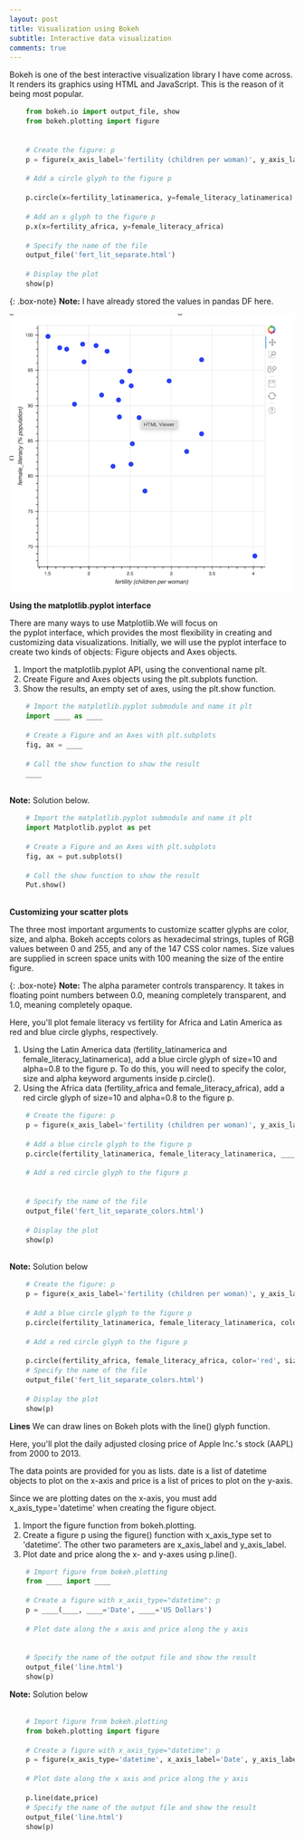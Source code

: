 ```yaml
---
layout: post
title: Visualization using Bokeh
subtitle: Interactive data visualization
comments: true
---
```


Bokeh is one of the best interactive visualization library I have come across. It renders its graphics using HTML and JavaScript. This is the reason of it being most popular. 


```python
	from bokeh.io import output_file, show
	from bokeh.plotting import figure


	# Create the figure: p
	p = figure(x_axis_label='fertility (children per woman)', y_axis_label='female_literacy (% population)')

	# Add a circle glyph to the figure p

	p.circle(x=fertility_latinamerica, y=female_literacy_latinamerica)

	# Add an x glyph to the figure p
	p.x(x=fertility_africa, y=female_literacy_africa)

	# Specify the name of the file
	output_file('fert_lit_separate.html')

	# Display the plot
	show(p)
```



{: .box-note}
**Note:** I have already stored the values in pandas DF here.

![bokeh1](/assets/img/bookeh1.png)


**Using the matplotlib.pyplot interface**

There are many ways to use Matplotlib.We will focus on the pyplot interface, which provides the most flexibility in creating and customizing data visualizations.
Initially, we will use the pyplot interface to create two kinds of objects: Figure objects and Axes objects.


1. Import the matplotlib.pyplot API, using the conventional name plt.
2. Create Figure and Axes objects using the plt.subplots function.
3. Show the results, an empty set of axes, using the plt.show function.


```python
	# Import the matplotlib.pyplot submodule and name it plt
	import ____ as ____

	# Create a Figure and an Axes with plt.subplots
	fig, ax = ____

	# Call the show function to show the result
	____
	
```
**Note:** Solution below.

```python
	# Import the matplotlib.pyplot submodule and name it plt
	import Matplotlib.pyplot as pet

	# Create a Figure and an Axes with plt.subplots
	fig, ax = put.subplots()

	# Call the show function to show the result
	Put.show()
	
```

**Customizing your scatter plots**

The three most important arguments to customize scatter glyphs are color, size, and alpha. Bokeh accepts colors as hexadecimal strings, tuples of RGB values between 0 and 255, and any of the 147 CSS color names. Size values are supplied in screen space units with 100 meaning the size of the entire figure.

{: .box-note}
**Note:** The alpha parameter controls transparency. It takes in floating point numbers between 0.0, meaning completely transparent, and 1.0, meaning completely opaque.

Here, you'll plot female literacy vs fertility for Africa and Latin America as red and blue circle glyphs, respectively.


1. Using the Latin America data (fertility_latinamerica and female_literacy_latinamerica), add a blue circle glyph of size=10 and alpha=0.8 to the figure p. To do this, you will need to specify the color, size and alpha keyword arguments inside p.circle().
2. Using the Africa data (fertility_africa and female_literacy_africa), add a red circle glyph of size=10 and alpha=0.8 to the figure p.

```python
	# Create the figure: p
	p = figure(x_axis_label='fertility (children per woman)', y_axis_label='female_literacy (% population)')

	# Add a blue circle glyph to the figure p
	p.circle(fertility_latinamerica, female_literacy_latinamerica, ____, ____, ____)

	# Add a red circle glyph to the figure p


	# Specify the name of the file
	output_file('fert_lit_separate_colors.html')

	# Display the plot
	show(p)
	
```

**Note:** Solution below

```python
	# Create the figure: p
	p = figure(x_axis_label='fertility (children per woman)', y_axis_label='female_literacy (% population)')

	# Add a blue circle glyph to the figure p
	p.circle(fertility_latinamerica, female_literacy_latinamerica, color='blue', size=10, alpha=0.8)

	# Add a red circle glyph to the figure p

	p.circle(fertility_africa, female_literacy_africa, color='red', size=10, alpha=0.8)
	# Specify the name of the file
	output_file('fert_lit_separate_colors.html')

	# Display the plot
	show(p)
```

**Lines**
We can draw lines on Bokeh plots with the line() glyph function.

Here, you'll plot the daily adjusted closing price of Apple Inc.'s stock (AAPL) from 2000 to 2013.

The data points are provided for you as lists. date is a list of datetime objects to plot on the x-axis and price is a list of prices to plot on the y-axis.

Since we are plotting dates on the x-axis, you must add x_axis_type='datetime' when creating the figure object.

1. Import the figure function from bokeh.plotting.
2. Create a figure p using the figure() function with x_axis_type set to 'datetime'. The other two parameters are x_axis_label and y_axis_label.
3. Plot date and price along the x- and y-axes using p.line().


```python
	# Import figure from bokeh.plotting
	from ____ import ____

	# Create a figure with x_axis_type="datetime": p
	p = ____(____, ____='Date', ____='US Dollars')

	# Plot date along the x axis and price along the y axis


	# Specify the name of the output file and show the result
	output_file('line.html')
	show(p)
```
**Note:** Solution below

```python

	# Import figure from bokeh.plotting
	from bokeh.plotting import figure

	# Create a figure with x_axis_type="datetime": p
	p = figure(x_axis_type='datetime', x_axis_label='Date', y_axis_label='US Dollars')

	# Plot date along the x axis and price along the y axis

	p.line(date,price)
	# Specify the name of the output file and show the result
	output_file('line.html')
	show(p)
	
```
